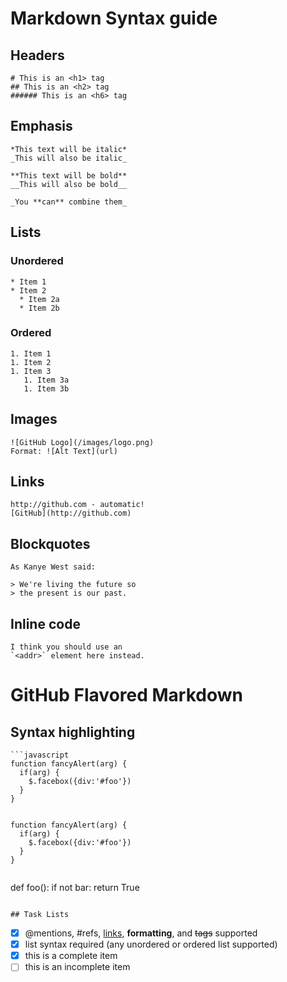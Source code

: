 # Markdown Syntax guide

## Headers

```
# This is an <h1> tag
## This is an <h2> tag
###### This is an <h6> tag
```

## Emphasis
```
*This text will be italic*
_This will also be italic_

**This text will be bold**
__This will also be bold__

_You **can** combine them_
```

## Lists

### Unordered
```
* Item 1
* Item 2
  * Item 2a
  * Item 2b
```

### Ordered
```
1. Item 1
1. Item 2
1. Item 3
   1. Item 3a
   1. Item 3b
```

## Images
```
![GitHub Logo](/images/logo.png)
Format: ![Alt Text](url)
```

## Links
```
http://github.com - automatic!
[GitHub](http://github.com)
```

## Blockquotes
```
As Kanye West said:

> We're living the future so
> the present is our past.
```


## Inline code
```
I think you should use an
`<addr>` element here instead.
```

# GitHub Flavored Markdown

## Syntax highlighting

```
```javascript
function fancyAlert(arg) {
  if(arg) {
    $.facebox({div:'#foo'})
  }
}
```
```

```
    function fancyAlert(arg) {
      if(arg) {
        $.facebox({div:'#foo'})
      }
    }
```

```
def foo():
    if not bar:
        return True
```

## Task Lists
```
- [x] @mentions, #refs, [links](), **formatting**, and <del>tags</del> supported
- [x] list syntax required (any unordered or ordered list supported)
- [x] this is a complete item
- [ ] this is an incomplete item
```


